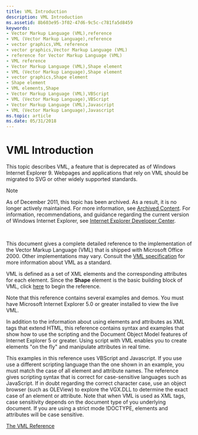 ```yaml
---
title: VML Introduction
description: VML Introduction
ms.assetid: 8b603e95-3f02-47d6-9c5c-c781fa5d8459
keywords:
- Vector Markup Language (VML),reference
- VML (Vector Markup Language),reference
- vector graphics,VML reference
- vector graphics,Vector Markup Language (VML)
- reference for Vector Markup Language (VML)
- VML reference
- Vector Markup Language (VML),Shape element
- VML (Vector Markup Language),Shape element
- vector graphics,Shape element
- Shape element
- VML elements,Shape
- Vector Markup Language (VML),VBScript
- VML (Vector Markup Language),VBScript
- Vector Markup Language (VML),Javascript
- VML (Vector Markup Language),Javascript
ms.topic: article
ms.date: 05/31/2018
---
```


# VML Introduction

This topic describes VML, a feature that is deprecated as of Windows Internet Explorer 9. Webpages and applications that rely on VML should be migrated to SVG or other widely supported standards.

> [!Note]  
> As of December 2011, this topic has been archived. As a result, it is no longer actively maintained. For more information, see [Archived Content](https://docs.microsoft.com/previous-versions/windows/internet-explorer/ie-developer/). For information, recommendations, and guidance regarding the current version of Windows Internet Explorer, see [Internet Explorer Developer Center](https://go.microsoft.com/fwlink/p/?linkid=204313).

 

This document gives a complete detailed reference to the implementation of the Vector Markup Language (VML) that is shipped with Microsoft Office 2000. Other implementations may vary. Consult the [VML specification](https://go.microsoft.com/fwlink/p/?linkid=161711) for more information about VML as a standard.

VML is defined as a set of XML elements and the corresponding attributes for each element. Since the **Shape** element is the basic building block of VML, click [here](shape-element--vml.md) to begin the reference.

Note that this reference contains several examples and demos. You must have Microsoft Internet Explorer 5.0 or greater installed to view the live VML.

In addition to the information about using elements and attributes as XML tags that extend HTML, this reference contains syntax and examples that show how to use the scripting and the Document Object Model features of Internet Explorer 5 or greater. Using script with VML enables you to create elements "on the fly" and manipulate attributes in real time.

This examples in this reference uses VBScript and Javascript. If you use use a different scripting language than the one shown in an example, you must match the case of all element and attribute names. The reference gives scripting syntax that is correct for case-sensitive languages such as JavaScript. If in doubt regarding the correct character case, use an object browser (such as OLEView) to explore the VGX.DLL to determine the exact case of an element or attribute. Note that when VML is used as XML tags, case sensitivity depends on the document type of you underlying document. If you are using a strict mode !DOCTYPE, elements and attributes will be case sensitive.

[The VML Reference](shape-element--vml.md)

 

 




